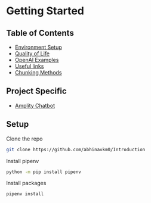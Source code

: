 # Getting Started

## Table of Contents

- [Environment Setup](./pages/Environment_Setup.md)
- [Quality of Life](./pages/Quality_Of_Life.md)
- [OpenAI Examples](./pages/OpenAI_Check_List.md)
- [Useful links](./pages/Resources.md)
- [Chunking Methods](https://github.com/abhinavkm0/Introduction/blob/132735caf7f5a32e43708755ade69804e3dbe991/notebooks/Chunking.ipynb)


## Project Specific

- [Amplity Chatbot](./pages/Amplity_Starter_Kit.md)

## Setup

Clone the repo

```bash
git clone https://github.com/abhinavkm0/Introduction
```

Install pipenv

```bash
python -m pip install pipenv
```

Install packages

```bash
pipenv install
```